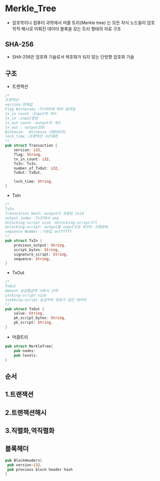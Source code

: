 # Merkle_Tree

- 암호학이나 컴퓨터 과학에서 머클 트리(Merkle tree) 는 모든 자식 노드들이 암호학적 해시로 이뤄진 데이터 블록을 갖는 트리 형태의 자료 구조

## SHA-256

- SHA-256은 암호화 기술로서 복호화가 되지 않는 단방향 암호화 기술

## 구조

- 트랜잭션

```rs
/*
트랜잭션
version:현재값
Flag Witnesses :Tx여부에 따라 달라짐
tx_in count :Input의 개수
tx_in :input정보
tx_out count :output의 개수
tx_out : output정보
Witnesse:  Witnesse 서명데이터
lock_time :트랜잭션 시간제한
*/
pub struct Transaction {
    version: i32,
    flag: String,
    tx_in_count: i32,
    TxIn: TxIn,
    number_of_TxOut: i32,
    TxOut: TxOut,

    lock_time: String,
}
```

- TxIn

```rs
/*
TxIn
Transcation Hash: output이 포함된 txid
output index :Tx안에서 seq
Unlocking-script size :Unlocking-script크기
Unlocking-script: output을 input으로 바꾸는 서명정보
sequence Number :기본값 oxffffff
*/
pub struct TxIn {
    previous_output: String,
    script_bytes: String,
    signature_script: String,
    sequence: String,
}
```

- TxOut

```rs
/*
TxOut
Amount 송금할금액 사토시 단위
Locking-script size
lockking-script 송금자의 정보가 담긴 데이터
*/
pub struct TxOut {
    value: String,
    pk_script_bytes: String,
    pk_script: String,
}
```

- 머클트리

```rs
pub struct MerkleTree{
    pub nodes:
    pub levels:
}
```

## 순서

## 1.트랜잭션

## 2.트랜잭션해시

## 3.직렬화,역직렬화

## 블록헤더

```rs
pub BlockHeaders{
 pub version:i32,
 pub previous block header hash
}
```
